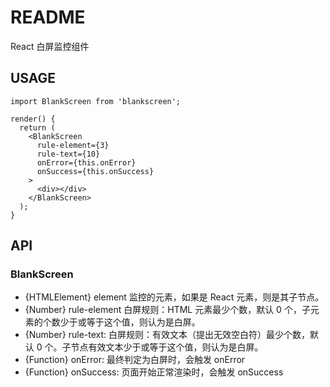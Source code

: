 # README

React 白屏监控组件

## USAGE

```
import BlankScreen from 'blankscreen';

render() {
  return (
    <BlankScreen
      rule-element={3}
      rule-text={10}
      onError={this.onError}
      onSuccess={this.onSuccess}
    >
      <div></div>
    </BlankScreen>
  );
}
```

## API

### BlankScreen

- {HTMLElement} element 监控的元素，如果是 React 元素，则是其子节点。
- {Number} rule-element 白屏规则：HTML 元素最少个数，默认 0 个，子元素的个数少于或等于这个值，则认为是白屏。
- {Number} rule-text: 白屏规则：有效文本（提出无效空白符）最少个数，默认 0 个。子节点有效文本少于或等于这个值，则认为是白屏。
- {Function} onError: 最终判定为白屏时，会触发 onError
- {Function} onSuccess: 页面开始正常渲染时，会触发 onSuccess
